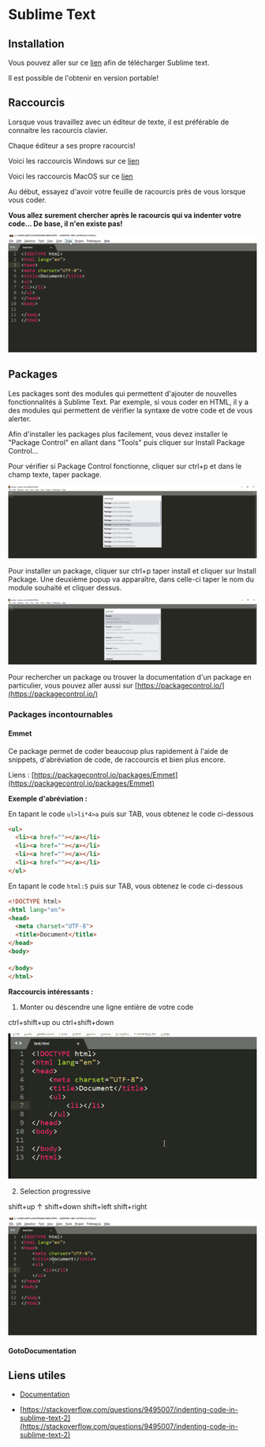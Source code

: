 # Sublime Text

## Installation

Vous pouvez aller sur ce [lien](https://www.sublimetext.com) afin de télécharger Sublime text.

Il est possible de l'obtenir en version portable!

## Raccourcis

Lorsque vous travaillez avec un éditeur de texte, il est préférable de connaitre les racourcis clavier.

Chaque éditeur a ses propre racourcis!

Voici les raccourcis Windows sur ce [lien](sublime-text/pdf/racourcis-windows.pdf)

Voici les raccourcis MacOS sur ce [lien](sublime-text/pdf/racourcis-osx.pdf)

Au début, essayez d'avoir votre feuille de racourcis près de vous lorsque vous coder.

**Vous allez surement chercher après le racourcis qui va indenter votre code... De base, il n'en existe pas!** 

![indent](sublime-text/video/indent-code.gif)

## Packages

Les packages sont des modules qui permettent d'ajouter de nouvelles fonctionnalités à Sublime Text. Par exemple, si vous coder en HTML, il y a des modules qui permettent de vérifier la syntaxe de votre code et de vous alerter.

Afin d'installer les packages plus facilement, vous devez installer le "Package Control" en allant dans "Tools" puis cliquer sur Install Package Control...

Pour vérifier si Package Control fonctionne, cliquer sur ctrl+p et dans le champ texte, taper package.

![cover](sublime-text/img/package-1.png)

Pour installer un package, cliquer sur ctrl+p taper install et cliquer sur Install Package. Une deuxième popup va apparaître, dans celle-ci taper le nom du module souhaité et cliquer dessus.

![cover](sublime-text/img/package-2.png)

Pour rechercher un package ou trouver la documentation d'un package en particulier, vous pouvez aller aussi sur [https://packagecontrol.io/](https://packagecontrol.io/)


### Packages incontournables


#### Emmet

Ce package permet de coder beaucoup plus rapidement à l'aide de snippets, d'abréviation de code, de raccourcis et bien plus encore.

Liens : [https://packagecontrol.io/packages/Emmet](https://packagecontrol.io/packages/Emmet)

**Exemple d'abréviation :**

En tapant le code ```ul>li*4>a``` puis sur TAB, vous obtenez le code ci-dessous

```html
<ul>
  <li><a href=""></a></li>
  <li><a href=""></a></li>
  <li><a href=""></a></li>
  <li><a href=""></a></li>
</ul>
```

En tapant le code ```html:5``` puis sur TAB, vous obtenez le code ci-dessous

```html
<!DOCTYPE html>
<html lang="en">
<head>
  <meta charset="UTF-8">
  <title>Document</title>
</head>
<body>
  
</body>
</html>
```

**Raccourcis  intéressants :**

1. Monter ou déscendre une ligne entière de votre code

ctrl+shift+up ou ctrl+shift+down

![ctrl+shift](sublime-text/video/emmet-move.gif)

2. Selection progressive

shift+up &uparrow;
shift+down
shift+left
shift+right

![shift+direction](sublime-text/video/select-code.gif)



#### GotoDocumentation




## Liens utiles

- [Documentation](http://docs.sublimetext.info/en/latest/reference/keyboard_shortcuts_win.html)

- [https://stackoverflow.com/questions/9495007/indenting-code-in-sublime-text-2](https://stackoverflow.com/questions/9495007/indenting-code-in-sublime-text-2)